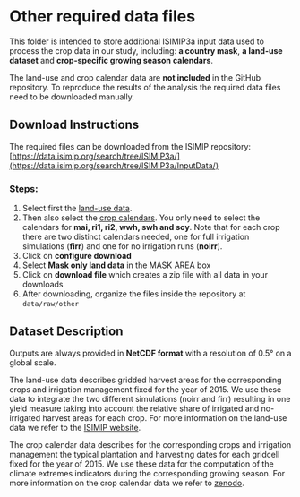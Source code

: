 # Other required data files

This folder is intended to store additional ISIMIP3a input data used to process the crop data in our study, including: **a country mask**, **a land-use dataset** and **crop-specific growing season calendars**. 

The land-use and crop calendar data are **not included** in the GitHub repository. To reproduce the results of the analysis the required data files need to be downloaded manually. 

## Download Instructions

The required files can be downloaded from the ISIMIP repository: [https://data.isimip.org/search/tree/ISIMIP3a/](https://data.isimip.org/search/tree/ISIMIP3a/InputData/)

### Steps:

1. Select first the [land-use data](https://data.isimip.org/search/tree/ISIMIP3a/InputData/socioeconomic/landuse/2015soc/landuse-15crops/).
2. Then also select the [crop calendars](https://data.isimip.org/search/tree/ISIMIP3a/InputData/socioeconomic/crop_calendar/2015soc/ggcmi-crop-calendar-phase3/). You only need to select the calendars for **mai, ri1, ri2, wwh, swh and soy**. Note that for each crop there are two distinct calendars needed, one for full irrigation simulations (**firr**) and one for no irrigation runs (**noirr**).  
3. Click on **configure download**
4. Select **Mask only land data** in the MASK AREA box
5. Click on **download file** which creates a zip file with all data in your downloads
6. After downloading, organize the files inside the repository at `data/raw/other`
   
## Dataset Description

Outputs are always provided in **NetCDF format** with a resolution of 0.5° on a global scale.

The land-use data describes gridded harvest areas for the corresponding crops and irrigation management fixed for the year of 2015. We use these data to integrate the two different simulations (noirr and firr) resulting in one yield measure taking into account the relative share of irrigated and no-irrigated harvest areas for each crop. For more information on the land-use data we refer to the [ISIMIP website](https://data.isimip.org/10.48364/ISIMIP.571261.3).

The crop calendar data describes for the corresponding crops and irrigation management the typical plantation and harvesting dates for each gridcell fixed for the year of 2015. We use these data for the computation of the climate extremes indicators during the corresponding growing season. For more information on the crop calendar data we refer to [zenodo](https://zenodo.org/records/5062513).


